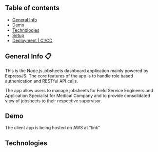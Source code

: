 ## Table of contents

- [ General Info ](#general-info)
- [ Demo ](#demo)
- [ Technologies ](#technologies)
- [ Setup ](#setup)
- [ Deployment | CI/CD ](#deployment)

## General Info :clipboard:

This is the Node.js jobsheets dashboard application mainly powered by ExpressJS. The core features of the app is to handle role based authenication and RESTful API calls.

The app allow users to manage jobsheets for Field Service Engineers and Application Specialist for Medical Company and to provide consolidated view of jobsheets to their respective supervisor.

## Demo

The client app is being hosted on AWS at "link"

## Technologies
